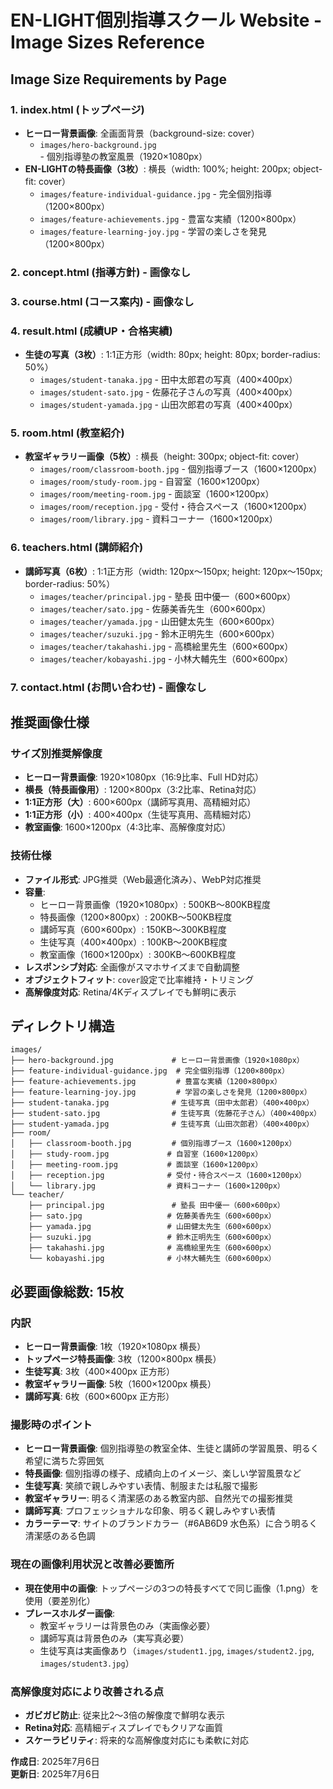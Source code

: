 # EN-LIGHT個別指導スクール Website - Image Sizes Reference

## Image Size Requirements by Page

### 1. **index.html (トップページ)**
- **ヒーロー背景画像**: 全画面背景（background-size: cover）
  - `images/hero-background.jpg` - 個別指導塾の教室風景（1920×1080px）
- **EN-LIGHTの特長画像（3枚）**: 横長（width: 100%; height: 200px; object-fit: cover）
  - `images/feature-individual-guidance.jpg` - 完全個別指導（1200×800px）
  - `images/feature-achievements.jpg` - 豊富な実績（1200×800px）  
  - `images/feature-learning-joy.jpg` - 学習の楽しさを発見（1200×800px）

### 2. **concept.html (指導方針)** - 画像なし

### 3. **course.html (コース案内)** - 画像なし

### 4. **result.html (成績UP・合格実績)**
- **生徒の写真（3枚）**: 1:1正方形（width: 80px; height: 80px; border-radius: 50%）
  - `images/student-tanaka.jpg` - 田中太郎君の写真（400×400px）
  - `images/student-sato.jpg` - 佐藤花子さんの写真（400×400px）
  - `images/student-yamada.jpg` - 山田次郎君の写真（400×400px）

### 5. **room.html (教室紹介)**
- **教室ギャラリー画像（5枚）**: 横長（height: 300px; object-fit: cover）
  - `images/room/classroom-booth.jpg` - 個別指導ブース（1600×1200px）
  - `images/room/study-room.jpg` - 自習室（1600×1200px）
  - `images/room/meeting-room.jpg` - 面談室（1600×1200px）
  - `images/room/reception.jpg` - 受付・待合スペース（1600×1200px）
  - `images/room/library.jpg` - 資料コーナー（1600×1200px）

### 6. **teachers.html (講師紹介)**
- **講師写真（6枚）**: 1:1正方形（width: 120px〜150px; height: 120px〜150px; border-radius: 50%）
  - `images/teacher/principal.jpg` - 塾長 田中優一（600×600px）
  - `images/teacher/sato.jpg` - 佐藤美香先生（600×600px）
  - `images/teacher/yamada.jpg` - 山田健太先生（600×600px）
  - `images/teacher/suzuki.jpg` - 鈴木正明先生（600×600px）
  - `images/teacher/takahashi.jpg` - 高橋絵里先生（600×600px）
  - `images/teacher/kobayashi.jpg` - 小林大輔先生（600×600px）

### 7. **contact.html (お問い合わせ)** - 画像なし

## 推奨画像仕様

### サイズ別推奨解像度
- **ヒーロー背景画像**: 1920×1080px（16:9比率、Full HD対応）
- **横長（特長画像用）**: 1200×800px（3:2比率、Retina対応）
- **1:1正方形（大）**: 600×600px（講師写真用、高精細対応）
- **1:1正方形（小）**: 400×400px（生徒写真用、高精細対応）
- **教室画像**: 1600×1200px（4:3比率、高解像度対応）

### 技術仕様
- **ファイル形式**: JPG推奨（Web最適化済み）、WebP対応推奨
- **容量**: 
  - ヒーロー背景画像（1920×1080px）: 500KB〜800KB程度
  - 特長画像（1200×800px）: 200KB〜500KB程度
  - 講師写真（600×600px）: 150KB〜300KB程度
  - 生徒写真（400×400px）: 100KB〜200KB程度
  - 教室画像（1600×1200px）: 300KB〜600KB程度
- **レスポンシブ対応**: 全画像がスマホサイズまで自動調整
- **オブジェクトフィット**: `cover`設定で比率維持・トリミング
- **高解像度対応**: Retina/4Kディスプレイでも鮮明に表示

## ディレクトリ構造
```
images/
├── hero-background.jpg             # ヒーロー背景画像（1920×1080px）
├── feature-individual-guidance.jpg  # 完全個別指導（1200×800px）
├── feature-achievements.jpg         # 豊富な実績（1200×800px）
├── feature-learning-joy.jpg         # 学習の楽しさを発見（1200×800px）
├── student-tanaka.jpg              # 生徒写真（田中太郎君）（400×400px）
├── student-sato.jpg                # 生徒写真（佐藤花子さん）（400×400px）
├── student-yamada.jpg              # 生徒写真（山田次郎君）（400×400px）
├── room/
│   ├── classroom-booth.jpg         # 個別指導ブース（1600×1200px）
│   ├── study-room.jpg             # 自習室（1600×1200px）
│   ├── meeting-room.jpg           # 面談室（1600×1200px）
│   ├── reception.jpg              # 受付・待合スペース（1600×1200px）
│   └── library.jpg                # 資料コーナー（1600×1200px）
└── teacher/
    ├── principal.jpg               # 塾長 田中優一（600×600px）
    ├── sato.jpg                   # 佐藤美香先生（600×600px）
    ├── yamada.jpg                 # 山田健太先生（600×600px）
    ├── suzuki.jpg                 # 鈴木正明先生（600×600px）
    ├── takahashi.jpg              # 高橋絵里先生（600×600px）
    └── kobayashi.jpg              # 小林大輔先生（600×600px）
```

## 必要画像総数: 15枚

### 内訳
- **ヒーロー背景画像**: 1枚（1920×1080px 横長）
- **トップページ特長画像**: 3枚（1200×800px 横長）
- **生徒写真**: 3枚（400×400px 正方形）
- **教室ギャラリー画像**: 5枚（1600×1200px 横長）
- **講師写真**: 6枚（600×600px 正方形）

### 撮影時のポイント
- **ヒーロー背景画像**: 個別指導塾の教室全体、生徒と講師の学習風景、明るく希望に満ちた雰囲気
- **特長画像**: 個別指導の様子、成績向上のイメージ、楽しい学習風景など
- **生徒写真**: 笑顔で親しみやすい表情、制服または私服で撮影
- **教室ギャラリー**: 明るく清潔感のある教室内部、自然光での撮影推奨
- **講師写真**: プロフェッショナルな印象、明るく親しみやすい表情
- **カラーテーマ**: サイトのブランドカラー（#6AB6D9 水色系）に合う明るく清潔感のある色調

### 現在の画像利用状況と改善必要箇所
- **現在使用中の画像**: トップページの3つの特長すべてで同じ画像（1.png）を使用（要差別化）
- **プレースホルダー画像**: 
  - 教室ギャラリーは背景色のみ（実画像必要）
  - 講師写真は背景色のみ（実写真必要）
  - 生徒写真は実画像あり（`images/student1.jpg`, `images/student2.jpg`, `images/student3.jpg`）

### 高解像度対応により改善される点
- **ガビガビ防止**: 従来比2〜3倍の解像度で鮮明な表示
- **Retina対応**: 高精細ディスプレイでもクリアな画質
- **スケーラビリティ**: 将来的な高解像度対応にも柔軟に対応

**作成日**: 2025年7月6日  
**更新日**: 2025年7月6日